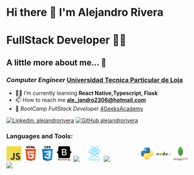 # Hi there 👋 I'm  Alejandro Rivera
# FullStack Developer 👨‍💻
## A little more about me... 💬 
### _Computer Engineer_ [Universidad Tecnica Particular de Loja](https://www.utpl.edu.ec/)

- 👨‍💻 I’m currently learning **React Native,Typescript, Flask**
- 📫 How to reach me **ale_jandro2306@hotmail.com**
- 🌱 _BootCamp FullStack Developer_ [4GeeksAcademy](https://4geeksacademy.com/es/inicio)

[![Linkedin: alejandrorivera](https://img.shields.io/badge/-alejandrorivera-blue?style=flat-square&logo=Linkedin&logoColor=white&link=https://www.linkedin.com/in/alejandrorivera/)](https://www.linkedin.com/in/alejandro-rivera-acosta-a69716264/) [![GitHub alejandrorivera](https://img.shields.io/github/followers/alejandrorivera?label=follow&style=social)](https://github.com/AlejandroRivera2306)
<h3 align="left">Languages and Tools:</h3>
<p align="left" style="color:white"> 
<img src="https://raw.githubusercontent.com/devicons/devicon/master/icons/javascript/javascript-original.svg" alt="javascript" width="40" height="40"/> </a>
<img src="https://raw.githubusercontent.com/devicons/devicon/master/icons/html5/html5-original-wordmark.svg" alt="html5" width="40" height="40"/> </a>
<img src="https://raw.githubusercontent.com/devicons/devicon/master/icons/css3/css3-original-wordmark.svg" alt="css3" width="40" height="40"/> </a>
<img src="https://raw.githubusercontent.com/devicons/devicon/master/icons/bootstrap/bootstrap-plain-wordmark.svg" alt="bootstrap" width="40" height="40"/> </a>
<img src="https://www.vectorlogo.zone/logos/git-scm/git-scm-icon.svg" alt="git" width="40" height="40"/> </a>
<img src="https://raw.githubusercontent.com/devicons/devicon/master/icons/react/react-original-wordmark.svg" alt="react" width="40" height="40"/> </a>
<img src="https://reactnative.dev/img/header_logo.svg" alt="reactnative" width="40" height="40"/> </a>
<img src="https://raw.githubusercontent.com/devicons/devicon/master/icons/python/python-original.svg" alt="python" width="40" height="40"/> </a>
<img src="https://raw.githubusercontent.com/devicons/devicon/master/icons/nodejs/nodejs-original-wordmark.svg" alt="nodejs" width="40" height="40"/> </a>
<img src="https://raw.githubusercontent.com/devicons/devicon/master/icons/mongodb/mongodb-original-wordmark.svg" alt="mongodb" width="40" height="40"/> </a>
<img src="https://www.vectorlogo.zone/logos/firebase/firebase-icon.svg" alt="firebase" width="40" height="40"/> </a>
